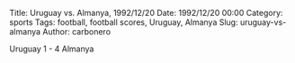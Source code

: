 Title: Uruguay vs. Almanya, 1992/12/20
Date: 1992/12/20 00:00
Category: sports
Tags: football, football scores, Uruguay, Almanya
Slug: uruguay-vs-almanya
Author: carbonero


Uruguay 1 - 4 Almanya
